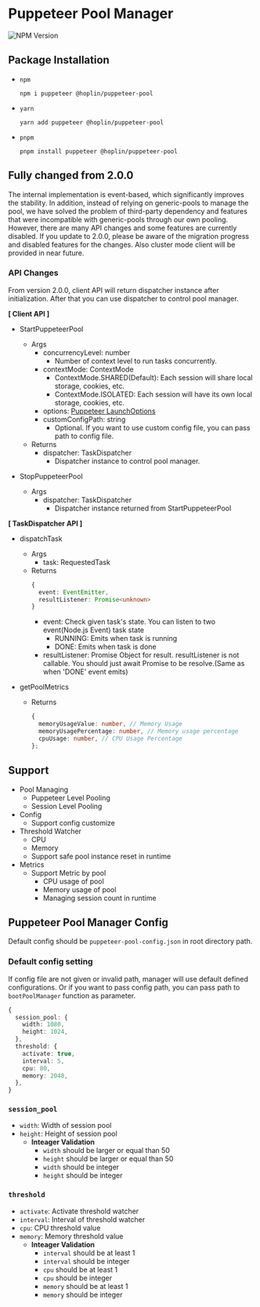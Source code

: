 # Puppeteer Pool Manager

![NPM Version](https://img.shields.io/npm/v/%40hoplin%2Fpuppeteer-pool?style=for-the-badge)

## Package Installation

- `npm`

  ```
  npm i puppeteer @hoplin/puppeteer-pool
  ```

- `yarn`

  ```
  yarn add puppeteer @hoplin/puppeteer-pool
  ```

- `pnpm`
  ```
  pnpm install puppeteer @hoplin/puppeteer-pool
  ```

## Fully changed from 2.0.0

The internal implementation is event-based, which significantly improves the stability. In addition, instead of relying on generic-pools to manage the pool, we have solved the problem of third-party dependency and features that were incompatible with generic-pools through our own pooling. However, there are many API changes and some features are currently disabled. If you update to 2.0.0, please be aware of the migration progress and disabled features for the changes.
Also cluster mode client will be provided in near future.

### API Changes

From version 2.0.0, client API will return dispatcher instance after initialization.
After that you can use dispatcher to control pool manager.

**[ Client API ]**

- StartPuppeteerPool

  - Args
    - concurrencyLevel: number
      - Number of context level to run tasks concurrently.
    - contextMode: ContextMode
      - ContextMode.SHARED(Default): Each session will share local storage, cookies, etc.
      - ContextMode.ISOLATED: Each session will have its own local storage, cookies, etc.
    - options: [Puppeteer LaunchOptions](https://pptr.dev/api/puppeteer.launchoptions)
    - customConfigPath: string
      - Optional. If you want to use custom config file, you can pass path to config file.
  - Returns
    - dispatcher: TaskDispatcher
      - Dispatcher instance to control pool manager.

- StopPuppeteerPool
  - Args
    - dispatcher: TaskDispatcher
      - Dispatcher instance returned from StartPuppeteerPool

**[ TaskDispatcher API ]**

- dispatchTask<T>

  - Args
    - task: RequestedTask<T>
  - Returns
    ```typescript
    {
      event: EventEmitter,
      resultListener: Promise<unknown>
    }
    ```
    - event: Check given task's state. You can listen to two event(Node.js Event) task state
      - RUNNING: Emits when task is running
      - DONE: Emits when task is done
    - resultListener: Promise Object for result. resultListener is not callable. You should just await Promise to be resolve.(Same as when 'DONE' event emits)

- getPoolMetrics
  - Returns
    ```typescript
    {
      memoryUsageValue: number, // Memory Usage
      memoryUsagePercentage: number, // Memory usage percentage
      cpuUsage: number, // CPU Usage Percentage
    };
    ```

## Support

- Pool Managing
  - Puppeteer Level Pooling
  - Session Level Pooling
- Config
  - Support config customize
- Threshold Watcher
  - CPU
  - Memory
  - Support safe pool instance reset in runtime
- Metrics
  - Support Metric by pool
    - CPU usage of pool
    - Memory usage of pool
    - Managing session count in runtime

## Puppeteer Pool Manager Config

Default config should be `puppeteer-pool-config.json` in root directory path.

### Default config setting

If config file are not given or invalid path, manager will use default defined configurations. Or if you want to pass config path, you can pass path to `bootPoolManager` function as parameter.

```typescript
{
  session_pool: {
    width: 1080,
    height: 1024,
  },
  threshold: {
    activate: true,
    interval: 5,
    cpu: 80,
    memory: 2048,
  },
}
```

### `session_pool`

- `width`: Width of session pool
- `height`: Height of session pool
  - **Inteager Validation**
    - `width` should be larger or equal than 50
    - `height` should be larger or equal than 50
    - `width` should be integer
    - `height` should be integer

### `threshold`

- `activate`: Activate threshold watcher
- `interval`: Interval of threshold watcher
- `cpu`: CPU threshold value
- `memory`: Memory threshold value
  - **Inteager Validation**
    - `interval` should be at least 1
    - `interval` should be integer
    - `cpu` should be at least 1
    - `cpu` should be integer
    - `memory` should be at least 1
    - `memory` should be integer

